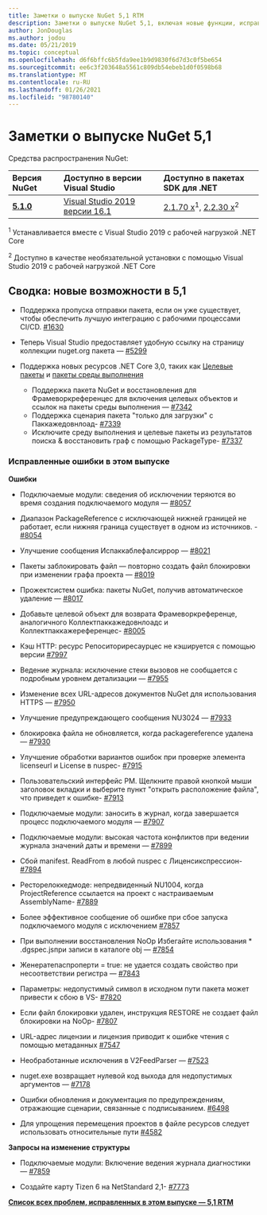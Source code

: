 ```yaml
---
title: Заметки о выпуске NuGet 5,1 RTM
description: Заметки о выпуске NuGet 5,1, включая новые функции, исправления ошибок и DCR.
author: JonDouglas
ms.author: jodou
ms.date: 05/21/2019
ms.topic: conceptual
ms.openlocfilehash: d6f6bffc6b5fda9ee1b9d9830f6d7d3c0f5be654
ms.sourcegitcommit: ee6c3f203648a5561c809db54ebeb1d0f0598b68
ms.translationtype: MT
ms.contentlocale: ru-RU
ms.lasthandoff: 01/26/2021
ms.locfileid: "98780140"
---
```

# <a name="nuget-51-release-notes"></a>Заметки о выпуске NuGet 5,1

Средства распространения NuGet:

| Версия NuGet | Доступно в версии Visual Studio| Доступно в пакетах SDK для .NET|
|:---|:---|:---|
| [**5.1.0**](https://nuget.org/downloads) | [Visual Studio 2019 версии 16.1](https://visualstudio.microsoft.com/downloads/) | [2.1.70 x](https://dotnet.microsoft.com/download/dotnet-core/2.1)<sup>1</sup>, [2.2.30 x](https://dotnet.microsoft.com/download/dotnet-core/2.2)<sup>2</sup> |

<sup>1</sup> Устанавливается вместе с Visual Studio 2019 с рабочей нагрузкой .NET Core 

<sup>2</sup> Доступно в качестве необязательной установки с помощью Visual Studio 2019 с рабочей нагрузкой .NET Core

## <a name="summary-whats-new-in-51"></a>Сводка: новые возможности в 5,1

* Поддержка пропуска отправки пакета, если он уже существует, чтобы обеспечить лучшую интеграцию с рабочими процессами CI/CD. [#1630](https://github.com/NuGet/Home/issues/1630#issuecomment-483461100)

* Теперь Visual Studio предоставляет удобную ссылку на страницу коллекции nuget.org пакета — [#5299](https://github.com/NuGet/Home/issues/5299#issuecomment-494458510)

* Поддержка новых ресурсов .NET Core 3,0, таких как [Целевые пакеты](https://github.com/dotnet/cli/issues/10006) и [пакеты среды выполнения](https://github.com/dotnet/cli/issues/10007)
  * Поддержка пакета NuGet и восстановления для Фрамеворкреференцес для включения целевых объектов и ссылок на пакеты среды выполнения — [#7342](https://github.com/NuGet/Home/issues/7342)
  * Поддержка сценария пакета "только для загрузки" с Паккажедовнлоад- [#7339](https://github.com/NuGet/Home/issues/7339)
  * Исключите среду выполнения и целевые пакеты из результатов поиска & восстановить граф с помощью PackageType- [#7337](https://github.com/NuGet/Home/issues/7337)

### <a name="issues-fixed-in-this-release"></a>Исправленные ошибки в этом выпуске

**Ошибки**

* Подключаемые модули: сведения об исключении теряются во время создания подключаемого модуля — [#8057](https://github.com/NuGet/Home/issues/8057)

* Диапазон PackageReference с исключающей нижней границей не работает, если нижняя граница существует в одном из источников. - [#8054](https://github.com/NuGet/Home/issues/8054)

* Улучшение сообщения Испаккаблефалсиррор — [#8021](https://github.com/NuGet/Home/issues/8021)

* Пакеты заблокировать файл — повторно создать файл блокировки при изменении графа проекта — [#8019](https://github.com/NuGet/Home/issues/8019)

* Прожектсистем ошибка: пакеты NuGet, получив автоматическое удаление — [#8017](https://github.com/NuGet/Home/issues/8017)

* Добавьте целевой объект для возврата Фрамеворкреференце, аналогичного Коллектпаккажедовнлоадс и Коллектпаккажереференцес- [#8005](https://github.com/NuGet/Home/issues/8005)

* Кэш HTTP: ресурс Репоситориресаурцес не кэшируется с помощью версии [#7997](https://github.com/NuGet/Home/issues/7997)

* Ведение журнала: исключение стеки вызовов не сообщается с подробным уровнем детализации — [#7955](https://github.com/NuGet/Home/issues/7955)

* Изменение всех URL-адресов документов NuGet для использования HTTPS — [#7950](https://github.com/NuGet/Home/issues/7950)

* Улучшение предупреждающего сообщения NU3024 — [#7933](https://github.com/NuGet/Home/issues/7933)

* блокировка файла не обновляется, когда packagereference удалена — [#7930](https://github.com/NuGet/Home/issues/7930)

* Улучшение обработки вариантов ошибок при проверке элемента licenseurl и License в nuspec- [#7915](https://github.com/NuGet/Home/issues/7915)

* Пользовательский интерфейс PM. Щелкните правой кнопкой мыши заголовок вкладки и выберите пункт "открыть расположение файла", что приведет к ошибке- [#7913](https://github.com/NuGet/Home/issues/7913)

* Подключаемые модули: заносить в журнал, когда завершается процесс подключаемого модуля — [#7907](https://github.com/NuGet/Home/issues/7907)

* Подключаемые модули: высокая частота конфликтов при ведении журнала значений даты и времени — [#7899](https://github.com/NuGet/Home/issues/7899)

* Сбой manifest. ReadFrom в любой nuspec с Лиценсикспрессион- [#7894](https://github.com/NuGet/Home/issues/7894)

* Ресторелоккедмоде: непредвиденный NU1004, когда ProjectReference ссылается на проект с настраиваемым AssemblyName- [#7889](https://github.com/NuGet/Home/issues/7889)

* Более эффективное сообщение об ошибке при сбое запуска подключаемого модуля с исключением [#7857](https://github.com/NuGet/Home/issues/7857)

* При выполнении восстановления NoOp Избегайте использования * .dgspec.jsпри записи в каталоге obj — [#7854](https://github.com/NuGet/Home/issues/7854)

* Женератепаспроперти = true: не удается создать свойство при несоответствии регистра — [#7843](https://github.com/NuGet/Home/issues/7843)

* Параметры: недопустимый символ в исходном пути пакета может привести к сбою в VS- [#7820](https://github.com/NuGet/Home/issues/7820)

* Если файл блокировки удален, инструкция RESTORE не создает файл блокировки на NoOp- [#7807](https://github.com/NuGet/Home/issues/7807)

* URL-адрес лицензии и лицензия приводит к ошибке чтения с помощью метаданных [#7547](https://github.com/NuGet/Home/issues/7547)

* Необработанные исключения в V2FeedParser — [#7523](https://github.com/NuGet/Home/issues/7523)

* nuget.exe возвращает нулевой код выхода для недопустимых аргументов — [#7178](https://github.com/NuGet/Home/issues/7178)

* Ошибки обновления и документация по предупреждениям, отражающие сценарии, связанные с подписыванием. [#6498](https://github.com/NuGet/Home/issues/6498)

* Для упрощения перемещения проектов в файле ресурсов следует использовать относительные пути [#4582](https://github.com/NuGet/Home/issues/4582)

**Запросы на изменение структуры**

* Подключаемые модули: Включение ведения журнала диагностики — [#7859](https://github.com/NuGet/Home/issues/7859)

* Создайте карту Tizen 6 на NetStandard 2,1- [#7773](https://github.com/NuGet/Home/issues/7773)

**[Список всех проблем, исправленных в этом выпуске — 5,1 RTM](https://github.com/nuget/home/issues?q=is%3Aissue+is%3Aclosed+milestone%3A%225.1")**
